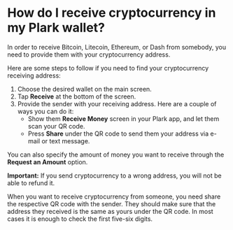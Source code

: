 # How do I receive cryptocurrency in my Plark wallet?

In order to receive Bitcoin, Litecoin, Ethereum, or Dash from somebody, you need to provide them with your cryptocurrency address.

Here are some steps to follow if you need to  find your cryptocurrency receiving address:

1. Choose the desired wallet on the main screen.
2. Tap **Receive** at the bottom of the screen.
3. Provide the sender with your receiving address. Here are a couple of ways you can do it:
    - Show them **Receive Money** screen in your Plark app, and let them scan your QR code.
    - Press **Share** under the QR code to send them your address via e-mail or text message.

You can also specify the amount of money you want to receive through the **Request an Amount** option.

**Important:** If you send cryptocurrency to a wrong address, you will not be able to refund it. 

When you want to receive cryptocurrency from someone, you need share the respective QR code with the sender. They should make sure that the address they received is the same as yours under the QR code. In most cases it is enough to check the first five-six digits.
